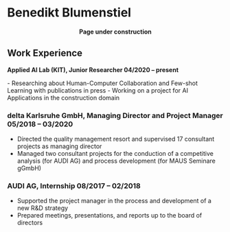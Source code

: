 # Benedikt Blumenstiel

<p align="center">
  <b>Page under construction</b>
</p>

## Work Experience

<p><b><span class="right">Applied AI Lab (KIT), Junior Researcher </span><span class="left">04/2020 – present</span></b></p>
-	Researching about Human-Computer Collaboration and Few-shot Learning with publications in press
-	Working on a project for AI Applications in the construction domain


### <span class="right">delta Karlsruhe GmbH, Managing Director and Project Manager </span><span class="left">05/2018 – 03/2020</span>
-	Directed the quality management resort and supervised 17 consultant projects as managing director
-	Managed two consultant projects for the conduction of a competitive analysis (for AUDI AG) and process development (for MAUS Seminare gGmbH)

### <span class="right">AUDI AG, Internship </span><span class="left">08/2017 – 02/2018</span>
-	Supported the project manager in the process and development of a new R&D strategy 
-	Prepared meetings, presentations, and reports up to the board of directors
